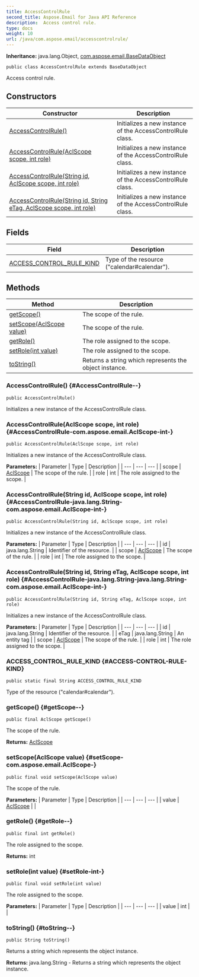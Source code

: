 ```yaml
---
title: AccessControlRule
second_title: Aspose.Email for Java API Reference
description:  Access control rule.
type: docs
weight: 10
url: /java/com.aspose.email/accesscontrolrule/
---
```

**Inheritance:**
java.lang.Object, [com.aspose.email.BaseDataObject](../../com.aspose.email/basedataobject)
```
public class AccessControlRule extends BaseDataObject
```

Access control rule.
## Constructors

| Constructor | Description |
| --- | --- |
| [AccessControlRule()](#AccessControlRule--) | Initializes a new instance of the AccessControlRule class. |
| [AccessControlRule(AclScope scope, int role)](#AccessControlRule-com.aspose.email.AclScope-int-) | Initializes a new instance of the AccessControlRule class. |
| [AccessControlRule(String id, AclScope scope, int role)](#AccessControlRule-java.lang.String-com.aspose.email.AclScope-int-) | Initializes a new instance of the AccessControlRule class. |
| [AccessControlRule(String id, String eTag, AclScope scope, int role)](#AccessControlRule-java.lang.String-java.lang.String-com.aspose.email.AclScope-int-) | Initializes a new instance of the AccessControlRule class. |
## Fields

| Field | Description |
| --- | --- |
| [ACCESS_CONTROL_RULE_KIND](#ACCESS-CONTROL-RULE-KIND) | Type of the resource ("calendar\#calendar"). |
## Methods

| Method | Description |
| --- | --- |
| [getScope()](#getScope--) | The scope of the rule. |
| [setScope(AclScope value)](#setScope-com.aspose.email.AclScope-) | The scope of the rule. |
| [getRole()](#getRole--) | The role assigned to the scope. |
| [setRole(int value)](#setRole-int-) | The role assigned to the scope. |
| [toString()](#toString--) | Returns a string which represents the object instance. |
### AccessControlRule() {#AccessControlRule--}
```
public AccessControlRule()
```


Initializes a new instance of the AccessControlRule class.

### AccessControlRule(AclScope scope, int role) {#AccessControlRule-com.aspose.email.AclScope-int-}
```
public AccessControlRule(AclScope scope, int role)
```


Initializes a new instance of the AccessControlRule class.

**Parameters:**
| Parameter | Type | Description |
| --- | --- | --- |
| scope | [AclScope](../../com.aspose.email/aclscope) | The scope of the rule. |
| role | int | The role assigned to the scope. |

### AccessControlRule(String id, AclScope scope, int role) {#AccessControlRule-java.lang.String-com.aspose.email.AclScope-int-}
```
public AccessControlRule(String id, AclScope scope, int role)
```


Initializes a new instance of the AccessControlRule class.

**Parameters:**
| Parameter | Type | Description |
| --- | --- | --- |
| id | java.lang.String | Identifier of the resource. |
| scope | [AclScope](../../com.aspose.email/aclscope) | The scope of the rule. |
| role | int | The role assigned to the scope. |

### AccessControlRule(String id, String eTag, AclScope scope, int role) {#AccessControlRule-java.lang.String-java.lang.String-com.aspose.email.AclScope-int-}
```
public AccessControlRule(String id, String eTag, AclScope scope, int role)
```


Initializes a new instance of the AccessControlRule class.

**Parameters:**
| Parameter | Type | Description |
| --- | --- | --- |
| id | java.lang.String | Identifier of the resource. |
| eTag | java.lang.String | An entity tag |
| scope | [AclScope](../../com.aspose.email/aclscope) | The scope of the rule. |
| role | int | The role assigned to the scope. |

### ACCESS_CONTROL_RULE_KIND {#ACCESS-CONTROL-RULE-KIND}
```
public static final String ACCESS_CONTROL_RULE_KIND
```


Type of the resource ("calendar\#calendar").

### getScope() {#getScope--}
```
public final AclScope getScope()
```


The scope of the rule.

**Returns:**
[AclScope](../../com.aspose.email/aclscope)
### setScope(AclScope value) {#setScope-com.aspose.email.AclScope-}
```
public final void setScope(AclScope value)
```


The scope of the rule.

**Parameters:**
| Parameter | Type | Description |
| --- | --- | --- |
| value | [AclScope](../../com.aspose.email/aclscope) |  |

### getRole() {#getRole--}
```
public final int getRole()
```


The role assigned to the scope.

**Returns:**
int
### setRole(int value) {#setRole-int-}
```
public final void setRole(int value)
```


The role assigned to the scope.

**Parameters:**
| Parameter | Type | Description |
| --- | --- | --- |
| value | int |  |

### toString() {#toString--}
```
public String toString()
```


Returns a string which represents the object instance.

**Returns:**
java.lang.String - Returns a string which represents the object instance.
